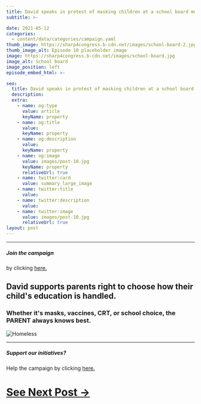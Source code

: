 ```yaml
---
title: David speaks in protest of masking children at a school board meeting
subtitle: >-

date: 2021-05-12
categories:
  - content/data/categories/campaign.yaml
thumb_image: https://sharp4congress.b-cdn.net/images/school-board-2.jpg
thumb_image_alt: Episode 10 placeholder image
image: https://sharp4congress.b-cdn.net/images/school-board.jpg
image_alt: School board
image_position: left
episode_embed_html: >-

seo:
  title: David speaks in protest of masking children at a school board meeting
  description:
  extra:
    - name: og:type
      value: article
      keyName: property
    - name: og:title
      value:
      keyName: property
    - name: og:description
      value:
      keyName: property
    - name: og:image
      value: images/post-10.jpg
      keyName: property
      relativeUrl: true
    - name: twitter:card
      value: summary_large_image
    - name: twitter:title
      value:
    - name: twitter:description
      value:
    - name: twitter:image
      value: images/post-10.jpg
      relativeUrl: true
layout: post
---
```

---
##### Join the campaign
by clicking [here.](/support)

## David supports parents right to choose how their child's education is handled.

### Whether it's masks, vaccines, CRT, or school choice, the PARENT always knows best.

![Homeless](https://sharp4congress.b-cdn.net/images/school-board-2.jpg)

---
##### Support our initiatives?
Help the campaign by clicking [here.](/support)
# [See Next Post ->](/posts/homeless-vets)
